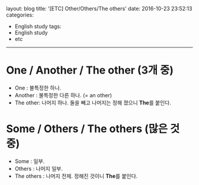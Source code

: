 layout: blog
title: '[ETC] Other/Others/The others'
date: 2016-10-23 23:52:13
categories: 
- English study
tags:
- English study
- etc
---

# One / Another / The other (3개 중)
* One : 불특정한 하나.
* Another : 불특정한 다른 하나. (= an other)
* The other: 나머지 하나. 둘을 빼고 나머지는 정해 졌으니 **The**를 붙인다.

# Some / Others / The others (많은 것 중)
* Some : 일부.
* Others : 나머지 일부.
* The others : 나머지 전체. 정해진 것이니 **The**를 붙인다.


